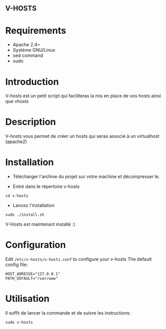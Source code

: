 ## V-HOSTS
# Requirements
  - Apache 2.4~
  - Système GNU/Linux
  - sed command
  - sudo
# Introduction
V-hosts est un petit script qui faciliteras la mis en place de vos hosts ainsi que vhosts
# Description
V-hosts vous permet de créer un hosts qui seras associé à un virtualhost (apache2)
# Installation
- Télécharger l'archive du projet sur votre machine et décompresser le.

- Entré dans le répertoire v-hosts
````
cd v-hosts
 ````
- Lancez l'installation
````
sudo ./install.sh
````
V-Hosts est maintenant installé :)

# Configuration
Edit ````/etc/v-hosts/v-hosts.conf```` to configure your v-hosts
The default config file:
````
HOST_ADRESSE="127.0.0.1"
PATH_DEFAULT="/var/www"
````

# Utilisation
Il suffit de lancer la commande et de suivre les instructions:
````
sudo v-hosts
````

